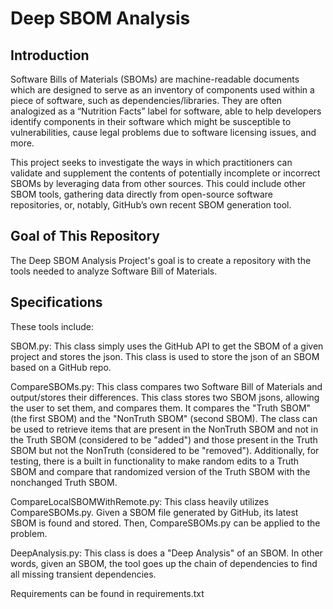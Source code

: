 # Deep SBOM Analysis

## Introduction

Software Bills of Materials (SBOMs) are machine-readable documents which are designed to
serve as an inventory of components used within a piece of software, such as
dependencies/libraries. They are often analogized as a “Nutrition Facts” label for software, able to help developers identify components in their software which might be susceptible to vulnerabilities, cause legal problems due to software licensing issues, and more. 


This project seeks to investigate the ways in which practitioners can validate and supplement the contents of potentially incomplete or incorrect SBOMs by leveraging data from other sources. This could include other SBOM tools, gathering
data directly from open-source software repositories, or, notably, GitHub’s own recent SBOM
generation tool. 

## Goal of This Repository

The Deep SBOM Analysis Project's goal is to create a repository with the tools needed to analyze Software Bill of Materials. 




## Specifications
These tools include:

SBOM.py:  This class simply uses the GitHub API to get the SBOM of a given project and stores the json.  This class is used to store the json of an SBOM based on a GitHub repo.


CompareSBOMs.py: This class compares two Software Bill of Materials and output/stores their differences. This class stores two SBOM jsons, allowing the user to set them, and compares them. It compares the "Truth SBOM" (the first SBOM) and the "NonTruth SBOM" (second SBOM). The class can be used to retrieve items that are present in the NonTruth SBOM and not in the Truth SBOM  (considered to be "added") and those present in the Truth SBOM but not the NonTruth (considered to be "removed"). Additionally, for testing, there is a built in functionality to make random edits to a Truth SBOM and compare that randomized version of the Truth SBOM with the nonchanged Truth SBOM.


CompareLocalSBOMWithRemote.py: This class heavily utilizes CompareSBOMs.py. Given a SBOM file generated by GitHub, its latest SBOM is found and stored. Then, CompareSBOMs.py can be applied to the problem. 


DeepAnalysis.py: This class is does a "Deep Analysis" of an SBOM. In other words, given an SBOM, the tool goes up the chain of dependencies to find all missing transient dependencies.

Requirements can be found in requirements.txt



